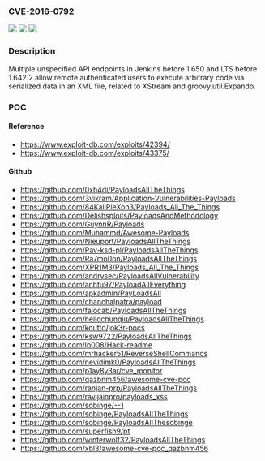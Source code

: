 ### [CVE-2016-0792](https://cve.mitre.org/cgi-bin/cvename.cgi?name=CVE-2016-0792)
![](https://img.shields.io/static/v1?label=Product&message=n%2Fa&color=blue)
![](https://img.shields.io/static/v1?label=Version&message=n%2Fa&color=blue)
![](https://img.shields.io/static/v1?label=Vulnerability&message=n%2Fa&color=brighgreen)

### Description

Multiple unspecified API endpoints in Jenkins before 1.650 and LTS before 1.642.2 allow remote authenticated users to execute arbitrary code via serialized data in an XML file, related to XStream and groovy.util.Expando.

### POC

#### Reference
- https://www.exploit-db.com/exploits/42394/
- https://www.exploit-db.com/exploits/43375/

#### Github
- https://github.com/0xh4di/PayloadsAllTheThings
- https://github.com/3vikram/Application-Vulnerabilities-Payloads
- https://github.com/84KaliPleXon3/Payloads_All_The_Things
- https://github.com/Delishsploits/PayloadsAndMethodology
- https://github.com/GuynnR/Payloads
- https://github.com/Muhammd/Awesome-Payloads
- https://github.com/Nieuport/PayloadsAllTheThings
- https://github.com/Pav-ksd-pl/PayloadsAllTheThings
- https://github.com/Ra7mo0on/PayloadsAllTheThings
- https://github.com/XPR1M3/Payloads_All_The_Things
- https://github.com/andrysec/PayloadsAllVulnerability
- https://github.com/anhtu97/PayloadAllEverything
- https://github.com/apkadmin/PayLoadsAll
- https://github.com/chanchalpatra/payload
- https://github.com/falocab/PayloadsAllTheThings
- https://github.com/hellochunqiu/PayloadsAllTheThings
- https://github.com/koutto/jok3r-pocs
- https://github.com/ksw9722/PayloadsAllTheThings
- https://github.com/lp008/Hack-readme
- https://github.com/mrhacker51/ReverseShellCommands
- https://github.com/nevidimk0/PayloadsAllTheThings
- https://github.com/p1ay8y3ar/cve_monitor
- https://github.com/qazbnm456/awesome-cve-poc
- https://github.com/ranjan-prp/PayloadsAllTheThings
- https://github.com/ravijainpro/payloads_xss
- https://github.com/sobinge/--1
- https://github.com/sobinge/PayloadsAllTheThings
- https://github.com/sobinge/PayloadsAllThesobinge
- https://github.com/superfish9/pt
- https://github.com/winterwolf32/PayloadsAllTheThings
- https://github.com/xbl3/awesome-cve-poc_qazbnm456

